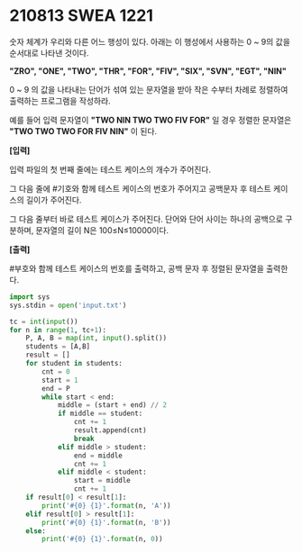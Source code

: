 # 210813 SWEA 1221

숫자 체계가 우리와 다른 어느 행성이 있다. 아래는 이 행성에서 사용하는 0 ~ 9의 값을 순서대로 나타낸 것이다.

**"ZRO", "ONE", "TWO", "THR", "FOR", "FIV", "SIX", "SVN", "EGT", "NIN"**

0 ~ 9 의 값을 나타내는 단어가 섞여 있는 문자열을 받아 작은 수부터 차례로 정렬하여 출력하는 프로그램을 작성하라.

예를 들어 입력 문자열이 **"TWO NIN TWO TWO FIV FOR"** 일 경우 정렬한 문자열은 **"TWO TWO TWO FOR FIV NIN"** 이 된다.

**[입력]**

입력 파일의 첫 번째 줄에는 테스트 케이스의 개수가 주어진다.

그 다음 줄에 #기호와 함께 테스트 케이스의 번호가 주어지고 공백문자 후 테스트 케이스의 길이가 주어진다.

그 다음 줄부터 바로 테스트 케이스가 주어진다. 단어와 단어 사이는 하나의 공백으로 구분하며, 문자열의 길이 N은 100≤N≤10000이다.

**[출력]**

\#부호와 함께 테스트 케이스의 번호를 출력하고, 공백 문자 후 정렬된 문자열을 출력한다.



```PYTHON
import sys
sys.stdin = open('input.txt')

tc = int(input())
for n in range(1, tc+1):
    P, A, B = map(int, input().split())
    students = [A,B]
    result = []
    for student in students:
        cnt = 0
        start = 1
        end = P
        while start < end:
            middle = (start + end) // 2
            if middle == student:
                cnt += 1
                result.append(cnt)
                break
            elif middle > student:
                end = middle
                cnt += 1
            elif middle < student:
                start = middle
                cnt += 1
    if result[0] < result[1]:
        print('#{0} {1}'.format(n, 'A'))
    elif result[0] > result[1]:
        print('#{0} {1}'.format(n, 'B'))
    else:
        print('#{0} {1}'.format(n, 0))

```